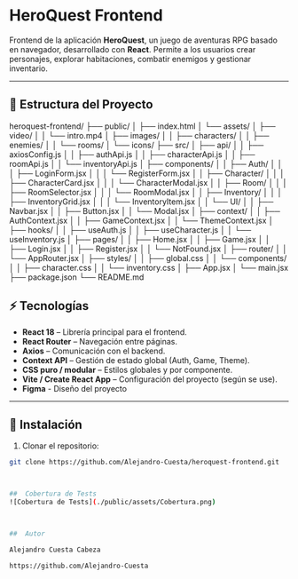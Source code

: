 # HeroQuest Frontend

Frontend de la aplicación **HeroQuest**, un juego de aventuras RPG basado en navegador, desarrollado con **React**. Permite a los usuarios crear personajes, explorar habitaciones, combatir enemigos y gestionar inventario.

---

## 📂 Estructura del Proyecto

heroquest-frontend/
├── public/
│ ├── index.html
│ └── assets/
│ ├── video/
│ │ └── intro.mp4
│ ├── images/
│ │ ├── characters/
│ │ ├── enemies/
│ │ └── rooms/
│ └── icons/
├── src/
│ ├── api/
│ │ ├── axiosConfig.js
│ │ ├── authApi.js
│ │ ├── characterApi.js
│ │ ├── roomApi.js
│ │ └── inventoryApi.js
│ ├── components/
│ │ ├── Auth/
│ │ │ ├── LoginForm.jsx
│ │ │ └── RegisterForm.jsx
│ │ ├── Character/
│ │ │ ├── CharacterCard.jsx
│ │ │ └── CharacterModal.jsx
│ │ ├── Room/
│ │ │ ├── RoomSelector.jsx
│ │ │ └── RoomModal.jsx
│ │ ├── Inventory/
│ │ │ ├── InventoryGrid.jsx
│ │ │ └── InventoryItem.jsx
│ │ └── UI/
│ │ ├── Navbar.jsx
│ │ ├── Button.jsx
│ │ └── Modal.jsx
│ ├── context/
│ │ ├── AuthContext.jsx
│ │ ├── GameContext.jsx
│ │ └── ThemeContext.jsx
│ ├── hooks/
│ │ ├── useAuth.js
│ │ ├── useCharacter.js
│ │ └── useInventory.js
│ ├── pages/
│ │ ├── Home.jsx
│ │ ├── Game.jsx
│ │ ├── Login.jsx
│ │ ├── Register.jsx
│ │ └── NotFound.jsx
│ ├── router/
│ │ └── AppRouter.jsx
│ ├── styles/
│ │ ├── global.css
│ │ └── components/
│ │ ├── character.css
│ │ └── inventory.css
│ ├── App.jsx
│ └── main.jsx
├── package.json
└── README.md



## ⚡ Tecnologías

- **React 18** – Librería principal para el frontend.
- **React Router** – Navegación entre páginas.
- **Axios** – Comunicación con el backend.
- **Context API** – Gestión de estado global (Auth, Game, Theme).
- **CSS puro / modular** – Estilos globales y por componente.
- **Vite / Create React App** – Configuración del proyecto (según se use).
- **Figma** - Diseño del proyecto
---



## 🚀 Instalación

1. Clonar el repositorio:

```bash
git clone https://github.com/Alejandro-Cuesta/heroquest-frontend.git



##  Cobertura de Tests
![Cobertura de Tests](./public/assets/Cobertura.png)



##  Autor

Alejandro Cuesta Cabeza

https://github.com/Alejandro-Cuesta